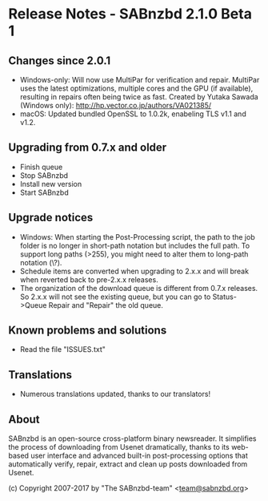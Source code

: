 Release Notes  -  SABnzbd 2.1.0 Beta 1
=========================================================

## Changes since 2.0.1
- Windows-only: Will now use MultiPar for verification and repair. MultiPar uses
  the latest optimizations, multiple cores and the GPU (if available), resulting in
  repairs often being twice as fast.
  Created by Yutaka Sawada (Windows only): http://hp.vector.co.jp/authors/VA021385/
- macOS: Updated bundled OpenSSL to 1.0.2k, enabeling TLS v1.1 and v1.2.

## Upgrading from 0.7.x and older
- Finish queue
- Stop SABnzbd
- Install new version
- Start SABnzbd

## Upgrade notices
- Windows: When starting the Post-Processing script, the path to the job folder
  is no longer in short-path notation but includes the full path. To support
  long paths (>255), you might need to alter them to long-path notation (\\?\).
- Schedule items are converted when upgrading to 2.x.x and will break when
  reverted back to pre-2.x.x releases.
- The organization of the download queue is different from 0.7.x releases.
  So 2.x.x will not see the existing queue, but you can go to Status->Queue Repair
  and "Repair" the old queue.

## Known problems and solutions
- Read the file "ISSUES.txt"

## Translations
- Numerous translations updated, thanks to our translators!

## About
  SABnzbd is an open-source cross-platform binary newsreader.
  It simplifies the process of downloading from Usenet dramatically, thanks
  to its web-based user interface and advanced built-in post-processing options
  that automatically verify, repair, extract and clean up posts downloaded
  from Usenet.

  (c) Copyright 2007-2017 by "The SABnzbd-team" \<team@sabnzbd.org\>
